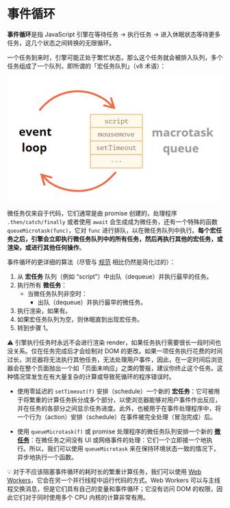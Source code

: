 # 事件循环
**事件循环**是指 JavaScript 引擎在等待任务 -> 执行任务 -> 进入休眠状态等待更多任务，这几个状态之间转换的无限循环。

一个任务到来时，引擎可能正处于繁忙状态，那么这个任务就会被排入队列，多个任务组成了一个队列，即所谓的「宏任务队列」（v8 术语）：

![macrotask queue](_v_images/20200511231925545_19129.png)

微任务仅来自于代码，它们通常是由 promise 创建的，处理程序 `.then/catch/finally` 或者使用 `await`  会生成成为微任务，还有一个特殊的函数 `queueMicrotask(func)`，它对 `func` 进行排队，以在微任务队列中执行。**每个宏任务之后，引擎会立即执行微任务队列中的所有任务，然后再执行其他的宏任务，或渲染，或进行其他任何操作**。

事件循环的更详细的算法（尽管与 [规范](https://html.spec.whatwg.org/multipage/webappapis.html#event-loop-processing-model) 相比仍然是简化过的）：

1. 从 **宏任务** 队列（例如 “script”）中出队（dequeue）并执行最早的任务。
2. 执行所有 **微任务**：
    - 当微任务队列非空时：
        - 出队（dequeue）并执行最早的微任务。
3. 执行渲染，如果有。
4. 如果宏任务队列为空，则休眠直到出现宏任务。
5. 转到步骤 1。

:warning: 引擎执行任务时永远不会进行渲染 render，如果任务执行需要很长一段时间也没关系。仅在任务完成后才会绘制对 DOM 的更改。如果一项任务执行花费的时间过长，浏览器将无法执行其他任务，无法处理用户事件，因此，在一定时间后浏览器会在整个页面抛出一个如「页面未响应」之类的警报，建议你终止这个任务。这种情况常发生在有大量复杂的计算或导致死循环的程序错误时。

* 使用零延迟的 `setTimeout(f)` 安排（schedule）一个新的 **宏任务**：它可被用于将繁重的计算任务拆分成多个部分，以使浏览器能够对用户事件作出反应，并在任务的各部分之间显示任务进度。此外，也被用于在事件处理程序中，将一个行为（action）安排（schedule）在事件被完全处理（冒泡完成）后。

* 使用 `queueMicrotask(f)` 或 promise 处理程序的微任务队列安排一个新的 **[微任务](../语法基础/promise.md#微任务)**：在微任务之间没有 UI 或网络事件的处理：它们一个立即接一个地执行。所以，我们可以使用 `queueMicrotask` 来在保持环境状态一致的情况下，异步地执行一个函数。

:bulb: 对于不应该阻塞事件循环的耗时长的繁重计算任务，我们可以使用 [Web Workers](https://html.spec.whatwg.org/multipage/workers.html)，它会在另一个并行线程中运行代码的方式。Web Workers 可以与主线程交换消息，但是它们具有自己的变量和事件循环；它没有访问 DOM 的权限，因此它们对于同时使用多个 CPU 内核的计算非常有用。